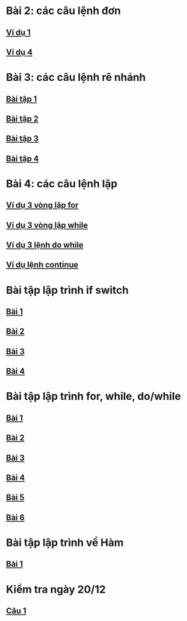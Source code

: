 # Bài 2: các câu lệnh đơn
## [Ví dụ 1](https://www.jdoodle.com/a/5CHZ)
## [Ví dụ 4](https://www.jdoodle.com/a/5HKz)
# Bài 3: các câu lệnh rẽ nhánh
## [Bài tập 1](http://www.jdoodle.com/a/5Awy)
## [Bài tập 2](https://www.jdoodle.com/a/5AwS)  
## [Bài tập 3](https://www.jdoodle.com/a/5AxR)
## [Bài tập 4](https://www.jdoodle.com/a/5Az7)
# Bài 4: các câu lệnh lặp
## [Ví dụ 3 vòng lặp for](https://www.jdoodle.com/a/5GAY)
## [Ví dụ 3 vòng lặp while](https://www.jdoodle.com/a/5GG0)
## [Ví dụ 3 lệnh do while](https://www.jdoodle.com/a/5GGb)
## [Ví dụ lệnh continue](https://www.jdoodle.com/a/5GGg)
# Bài tập lập trình if switch
## [Bài 1](https://www.jdoodle.com/a/5B2P)
## [Bài 2](https://www.jdoodle.com/a/5B4j)
## [Bài 3](https://www.jdoodle.com/a/5HKN)
## [Bài 4](https://www.jdoodle.com/a/5D9w)
# Bài tập lập trình for, while, do/while
## [Bài 1](https://www.jdoodle.com/a/5HKQ)
## [Bài 2](https://www.jdoodle.com/a/5FU8) 
## [Bài 3](https://www.jdoodle.com/a/5HKU)
## [Bài 4](https://www.jdoodle.com/a/5HLo)
## [Bài 5](https://www.jdoodle.com/a/5HLD)
## [Bài 6](https://www.jdoodle.com/a/5HLL)
# Bài tập lập trình về Hàm
## [Bài 1](https://www.jdoodle.com/a/5HL7)
# Kiểm tra ngày 20/12
## [Câu 1](https://www.jdoodle.com/embed/v0/5F25)
